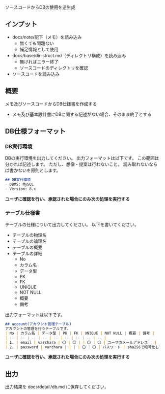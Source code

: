 ソースコードからDBの使用を逆生成

## インプット
- docs/note/配下（メモ）を読み込み
    - 無くても問題ない
    - 補足情報として使用
- docs/base/dir-struct.md（ディレクトリ構成）を読み込み
    - 無ければエラー終了
    - ソースコードのディレクトリを確認
- ソースコードを読み込み

## 概要
メモ及びソースコードからDB仕様書を作成する
- メモ及び基本設計書にDBに関する記述がない場合、そのまま終了とする

## DB仕様フォーマット
### DB実行環境
DBの実行環境を出力してください。
出力フォーマットは以下です。
この範囲は分かれば記述します。
ただし、想像・提案は行わないこと。
読み取れないならば書かないを原則とします。

```markdown
## DB実行環境
- DBMS: MySQL
- Version: 8.x
```

**ユーザに確認を行い、承認された場合にのみ次の処理を実行する**

### テーブル仕様書
テーブルの仕様について出力してください。
以下を書いてください。

- テーブルの物理名
- テーブルの論理名
- テーブルの概要
- テーブルの詳細
    - No
    - カラム名
    - データ型
    - PK
    - FK
    - UNIQUE
    - NOT NULL
    - 概要
    - 備考

出力フォーマットは以下です。
```markdown
## account(アカウント管理テーブル)
アカウントの管理を行うテーブルです。
| No | カラム名 | データ型 | PK | FK | UNIQUE | NOT NULL | 概要 | 備考 |
| -- | -- | -- | -- | -- | -- | -- | -- | -- |
| 1. | email | varchara | 〇 | 〇 | | 〇 | 〇 | ユーザのメールアドレス | |
| 2. | password | varchara | | | | 〇 | 〇 | パスワード | sha256で暗号化して格納 |
```

**ユーザに確認を行い、承認された場合にのみ次の処理を実行する**

## 出力
出力結果を docs/detail/db.md に保存してください。






